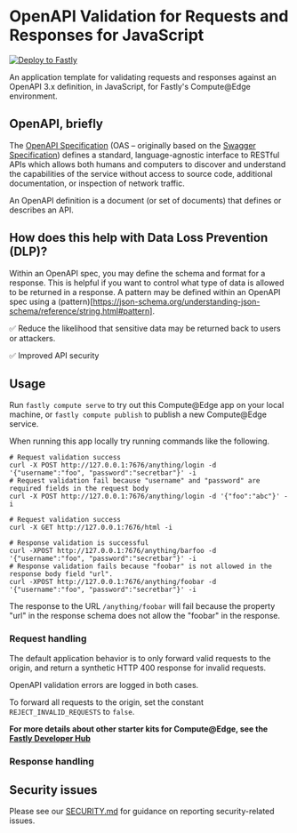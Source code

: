 # OpenAPI Validation for Requests and Responses for JavaScript

[![Deploy to Fastly](https://deploy.edgecompute.app/button)](https://deploy.edgecompute.app/deploy)

An application template for validating requests and responses against an OpenAPI 3.x definition, in JavaScript, for Fastly's Compute@Edge environment.

## OpenAPI, briefly

The [OpenAPI Specification](https://spec.openapis.org/oas/latest.html) (OAS – originally based on the [Swagger Specification](https://swagger.io/specification/)) defines a standard, language-agnostic interface to RESTful APIs which allows both humans and computers to discover and understand the capabilities of the service without access to source code, additional documentation, or inspection of network traffic.

An OpenAPI definition is a document (or set of documents) that defines or describes an API.

## How does this help with Data Loss Prevention (DLP)?

Within an OpenAPI spec, you may define the schema and format for a response. This is helpful if you want to control what type of data is allowed to be returned in a response. A pattern may be defined within an OpenAPI spec using a (pattern)[https://json-schema.org/understanding-json-schema/reference/string.html#pattern].

✅ Reduce the likelihood that sensitive data may be returned back to users or attackers.

✅ Improved API security

## Usage

Run `fastly compute serve` to try out this Compute@Edge app on your local machine, or `fastly compute publish` to publish a new Compute@Edge service.

When running this app locally try running commands like the following.

```
# Request validation success
curl -X POST http://127.0.0.1:7676/anything/login -d '{"username":"foo", "password":"secretbar"}' -i
# Request validation fail because "username" and "password" are required fields in the request body
curl -X POST http://127.0.0.1:7676/anything/login -d '{"foo":"abc"}' -i

# Request validation success
curl -X GET http://127.0.0.1:7676/html -i

# Response validation is successful
curl -XPOST http://127.0.0.1:7676/anything/barfoo -d '{"username":"foo", "password":"secretbar"}' -i
# Response validation fails because "foobar" is not allowed in the response body field "url".
curl -XPOST http://127.0.0.1:7676/anything/foobar -d '{"username":"foo", "password":"secretbar"}' -i
```
The response to the URL `/anything/foobar` will fail because the property "url" in the response schema does not allow the "foobar" in the response.

### Request handling

The default application behavior is to only forward valid requests to the origin, and return a synthetic HTTP 400 response for invalid requests.

OpenAPI validation errors are logged in both cases.

To forward all requests to the origin, set the constant `REJECT_INVALID_REQUESTS` to `false`.

**For more details about other starter kits for Compute@Edge, see the [Fastly Developer Hub](https://developer.fastly.com/solutions/starters)**

### Response handling


## Security issues

Please see our [SECURITY.md](https://github.com/fastly/compute-starter-kit-javascript-openapi-validation/blob/main/SECURITY.md) for guidance on reporting security-related issues.
